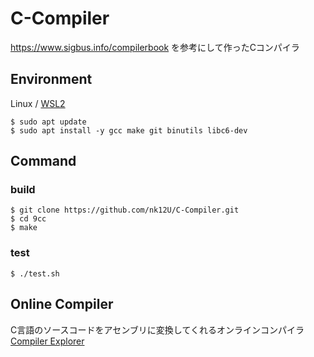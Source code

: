 # C-Compiler
https://www.sigbus.info/compilerbook を参考にして作ったCコンパイラ  

## Environment

Linux / [WSL2](https://learn.microsoft.com/ja-jp/windows/wsl/install)  
```
$ sudo apt update
$ sudo apt install -y gcc make git binutils libc6-dev
```

## Command

### build

```
$ git clone https://github.com/nk12U/C-Compiler.git  
$ cd 9cc  
$ make
```

### test

```
$ ./test.sh
```

## Online Compiler

C言語のソースコードをアセンブリに変換してくれるオンラインコンパイラ  
[Compiler Explorer](https://godbolt.org/)
